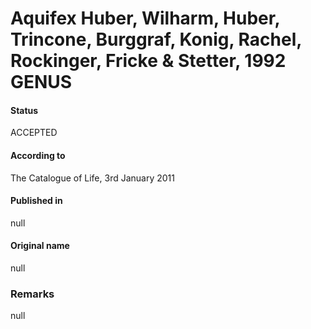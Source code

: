 Aquifex Huber, Wilharm, Huber, Trincone, Burggraf, Konig, Rachel, Rockinger, Fricke & Stetter, 1992 GENUS
=======

#### Status
ACCEPTED

#### According to
The Catalogue of Life, 3rd January 2011

#### Published in
null

#### Original name
null

### Remarks
null